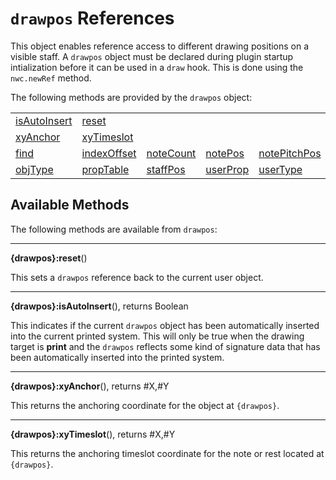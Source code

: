 # `drawpos` References
This object enables reference access to different drawing positions on a visible staff. A `drawpos` object must be declared during plugin startup intialization before it can be used in a `draw` hook. 
This is done using the `nwc.newRef` method.

The following methods are provided by the `drawpos` object:

<table>
<tr>
<td><a href="#isAutoInsert">isAutoInsert</a></td>
<td><a href="#reset">reset</a></td>
</tr><tr>
<td><a href="#xyAnchor">xyAnchor</a></td>
<td><a href="#xyTimeslot">xyTimeslot</a></td>
</tr><tr>
<td><a href="ref.ntnptr.md#find">find</a></td>
<td><a href="ref.ntnptr.md#indexOffset">indexOffset</a></td>
<td><a href="ref.ntnptr.md#noteCount">noteCount</a></td>
<td><a href="ref.ntnptr.md#notePos">notePos</a></td>
<td><a href="ref.ntnptr.md#notePitchPos">notePitchPos</a></td>
</tr><tr>
<td><a href="ref.ntnptr.md#objType">objType</a></td>
<td><a href="ref.ntnptr.md#propTable">propTable</a></td>
<td><a href="ref.ntnptr.md#staffPos">staffPos</a></td>
<td><a href="ref.ntnptr.md#userProp">userProp</a></td>
<td><a href="ref.ntnptr.md#userType">userType</a></td>
</tr>
</table>


## Available Methods

The following methods are available from `drawpos`:

------------------
<a name="reset"></a>
**{drawpos}:reset**()

This sets a `drawpos` reference back to the current user object.


------------------
<a name="isAutoInsert"></a>
**{drawpos}:isAutoInsert**(), returns Boolean

This indicates if the current `drawpos` object has been automatically inserted into the current printed system. This will only be true when the drawing target is **print** and the
`drawpos` reflects some kind of signature data that has been automatically inserted into the printed system.


------------------
<a name="xyAnchor"></a>
**{drawpos}:xyAnchor**(), returns #X,#Y

This returns the anchoring coordinate for the object at `{drawpos}`.


------------------
<a name="xyTimeslot"></a>
**{drawpos}:xyTimeslot**(), returns #X,#Y

This returns the anchoring timeslot coordinate for the note or rest located at `{drawpos}`.

